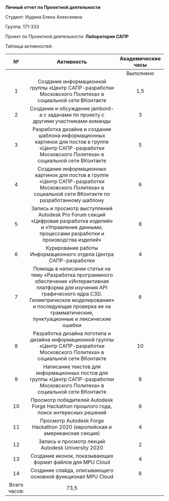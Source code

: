 ﻿**Личный отчет по Проектной деятельности**

Студент: Иудина Елена Алексеевна

Группа: 171-333

Проект по Проектной деятельности: **Лаборатория САПР**

Таблица активностей:

|№|Активность|Академические часы|
| :-: | :-: | :-: |
|||Выполнено|||
|1|Создание информационной группы «Центр САПР-разработки Московского Политеха» в социальной сети ВКонтакте|1,5|
|2|Создание и обсуждение jambord-а с задачами по проекту с другими участниками команды|3|
|3|Разработка дизайна и создание шаблона информационных картинок для постов в группе «Центр САПР-разработки Московского Политеха» в социальной сети ВКонтакте|5|
|4|Создание информационных картинок для постов в группе «Центр САПР-разработки Московского Политеха» в социальной сети ВКонтакте по разработанному шаблону|6|
|5|Запись и просмотр выступлений Autodesk Pro Forum секций «Цифровая разработка изделий» и «Управление данными, процессами разработки и производства изделий»|8|
|6|Курирование работы Информационного отдела Центра САПР-разработки|4|
|7|Помощь в написании статьи на тему «Разработка программного обеспечения «Интерактивная платформа для изучения API графического ядра C3D. Геометрическое моделирование» и последующая проверка ее на грамматические, пунктуационные и лексические ошибки|6|
|8|Разработка дизайна логотипа и дизайна информационной группы «Центр САПР-разработки Московского Политеха» в социальной сети ВКонтакте|10|
|9|Написание текстов для информационных постов  для группы «Центр САПР-разработки Московского Политеха» в социальной сети ВКонтакте|8|
|10|Просмотр победителей Autodesk Forge Hackathon прошлого года, поиск интересных решений|6|
|11|Просмотр Autodesk Forge Hackathon 2020 (европейская и американская секция)|4|
|12|Запись и просмотр лекций Autodesk University 2020|2|
|13|Создание иконок, показывающих формат файлов для MPU Cloud|4|
|14|Создание слайда, описывающего основной функционал MPU Cloud|6|
|Всего часов:|73,5|


